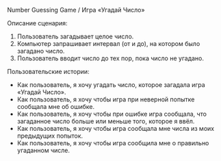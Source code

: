 Number Guessing Game / Игра «Угадай Число»

Описание сценария: 
1. Пользователь загадывает целое число.
2. Компьютер запрашивает интервал (от и до), на котором было загадано число.
3. Пользователь вводит число до тех пор, пока число не угадано. 


Пользовательские истории:
* Как пользователь, я хочу угадать число, которое загадала игра «Угадай Число».
* Как пользователь, я хочу чтобы игра при неверной попытке сообщала мне об ошибке.
* Как пользователь, я хочу чтобы при ошибке игра сообщала, что загаданное число больше или меньше того, которое я ввёл. 
* Как пользователь, я хочу чтобы игра сообщала мне числа из моих предыдущих попыток.
* Как пользователь, я хочу чтобы игра сообщила мне о правильно угаданном числе.

